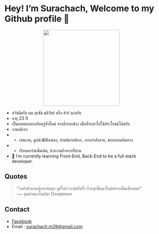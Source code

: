 # Hey! I’m Surachach, Welcome to my Github profile 👋 
<p align="center">
  <img width="250" src="https://media.giphy.com/media/bcKmIWkUMCjVm/giphy.gif">
</p>

- สวัสดีครับ ผม สุรชัช มลิวัลย์ หรือ ต้าร์ นะครับ 
- อายุ 23 ปี 
- เป็นคนชอบลองเรียนรู้สิ่งใหม่ จากสิ่งรอบข้าง เพื่อที่จะนำไปใช้ประโยชน์ได้ครับ
- งานอดิเรก 
-  - เล่นเกม, ดูหนัง&ฟังเพลง, อ่านนิยายมังงะ, ออกกำลังกาย, ชอบออกเดินทาง
-  - เรียนคอร์สเพิ่มเติม, ช่วยงานกิจการที่บ้าน
- 🌱 I’m currently learning Front-End, Back-End to be a full stack developer.

## Quotes 
>  "จงทำตัวแบบตุ๊กตาล้มลุก ดูสิไม่ว่าจะล้มกี่ครั้ง ก็จะลุกขึ้นมาใหม่อย่างเข็มแข็งเสมอ"  
>~~ คุณย่าของโนบิตะ Doraemon

## Contact
- [Facebook](https://www.facebook.com/surachach.maliwan)<br>
- Email : surachach.m29@gmail.com
